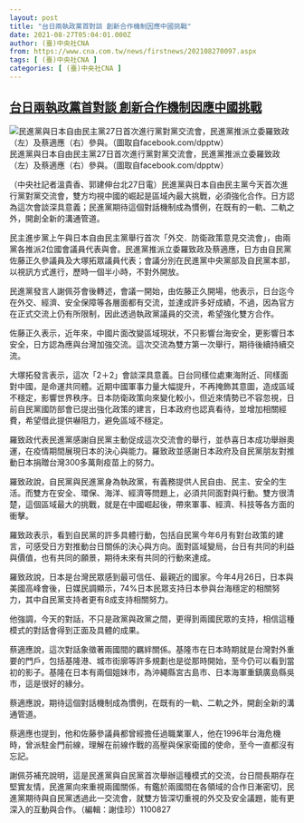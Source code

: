 ```yaml
---
layout: post
title: "台日兩執政黨首對談 創新合作機制因應中國挑戰"
date: 2021-08-27T05:04:01.000Z
author: (臺)中央社CNA
from: https://www.cna.com.tw/news/firstnews/202108270097.aspx
tags: [ (臺)中央社CNA ]
categories: [ (臺)中央社CNA ]
---
```

<!--1630040641000-->
[台日兩執政黨首對談 創新合作機制因應中國挑戰](https://www.cna.com.tw/news/firstnews/202108270097.aspx)
------

<div>
<div class="fullPic"><div class="floatImg center"><div class="BGimgWrap" style="--aspect-ratio:1407/858;"><picture><source media="(max-width: 414px)" srcset="https://imgcdn.cna.com.tw/www/WebPhotos/800/20210827/1407x858_925240615979.jpg"><source media="(min-width: 413px)" srcset="https://imgcdn.cna.com.tw/www/WebPhotos/1024/20210827/1407x858_925240615979.jpg"><img src="https://images.weserv.nl/?url=imgcdn.cna.com.tw/www/WebPhotos/800/20210827/1407x858_925240615979.jpg" alt="民進黨與日本自由民主黨27日首次進行黨對黨交流會，民進黨推派立委羅致政（左）及蔡適應（右）參與。（圖取自facebook.com/dpptw）" srcset="https://imgcdn.cna.com.tw/www/WebPhotos/800/20210827/1407x858_925240615979.jpg 414w, https://imgcdn.cna.com.tw/www/WebPhotos/1024/20210827/1407x858_925240615979.jpg 1024w"></picture></div><div class="picinfo">民進黨與日本自由民主黨27日首次進行黨對黨交流會，民進黨推派立委羅致政（左）及蔡適應（右）參與。（圖取自facebook.com/dpptw）</div></div></div><div></div><div class="paragraph"><p>（中央社記者溫貴香、郭建伸台北27日電）民進黨與日本自由民主黨今天首次進行黨對黨交流會，雙方均視中國的崛起是區域內最大挑戰，必須強化合作。日方認為這次會談深具意義；民進黨期待這個對話機制成為慣例，在既有的一軌、二軌之外，開創全新的溝通管道。</p><p>民主進步黨上午與日本自由民主黨舉行首次「外交．防衛政策意見交流會」，由兩黨各推派2位國會議員代表與會。民進黨推派立委羅致政及蔡適應，日方由自民黨佐藤正久參議員及大塚拓眾議員代表；會議分別在民進黨中央黨部及自民黨本部，以視訊方式進行，歷時一個半小時，不對外開放。</p><p>民進黨發言人謝佩芬會後轉述，會議一開始，由佐藤正久開場，他表示，日台迄今在外交、經濟、安全保障等各層面都有交流，並達成許多好成績，不過，因為官方在正式交流上仍有所限制，因此透過執政黨議員的交流，希望強化雙方合作。</p><p>佐藤正久表示，近年來，中國片面改變區域現狀，不只影響台海安全，更影響日本安全，日方認為應與台灣加強交流。這次交流為雙方第一次舉行，期待後續持續交流。</p><p>大塚拓發言表示，這次「2＋2」會談深具意義。日台同樣位處東海附近、同樣面對中國，是命運共同體。近期中國軍事力量大幅提升，不再掩飾其意圖，造成區域不穩定，影響世界秩序。日本防衛政策向來變化較小，但近來情勢已不容忽視，日前自民黨國防部會已提出強化政策的建言，日本政府也認真看待，並增加相關經費，希望借此提供嚇阻力，避免區域不穩定。</p><p>羅致政代表民進黨感謝自民黨主動促成這次交流會的舉行，並恭喜日本成功舉辦奧運，在疫情期間展現日本的決心與能力。羅致政並感謝日本政府及自民黨朋友對推動日本捐贈台灣300多萬劑疫苗上的努力。</p><p>羅致政說，自民黨與民進黨身為執政黨，有義務提供人民自由、民主、安全的生活。而雙方在安全、環保、海洋、經濟等問題上，必須共同面對與行動。雙方很清楚，這個區域最大的挑戰，就是在中國崛起後，帶來軍事、經濟、科技等各方面的衝擊。</p><p>羅致政表示，看到自民黨的許多具體行動，包括自民黨今年6月有對台政策的建言，可感受日方對推動台日關係的決心與方向。面對區域變局，台日有共同的利益與價值，也有共同的願景，期待未來有共同的行動來達成。</p><p>羅致政說，日本是台灣民眾感到最可信任、最親近的國家。今年4月26日，日本與美國高峰會後，日媒民調顯示，74%日本民眾支持日本參與台海穩定的相關努力，其中自民黨支持者更有8成支持相關努力。</p><p>他強調，今天的對話，不只是政黨與政黨之間，更得到兩國民眾的支持，相信這種模式的對話會得到正面及具體的成果。</p><p>蔡適應說，這次對話象徵著兩國間的羈絆關係。基隆市在日本時期就是台灣對外重要的門戶，包括基隆港、城市街廓等許多規劃也是從那時開始，至今仍可以看到當初的影子。基隆在日本有兩個姐妹市，為沖繩縣宮古島市、日本海軍重鎮廣島縣吳市，這是很好的緣分。</p><p>蔡適應說，期待這個對話機制成為慣例，在既有的一軌、二軌之外，開創全新的溝通管道。</p><p>蔡適應也提到，他和佐藤參議員都曾經擔任過職業軍人，他在1996年台海危機時，曾派駐金門前線，理解在前線作戰的高壓與保家衛國的使命，至今一直都沒有忘記。</p><p>謝佩芬補充說明，這是民進黨與自民黨首次舉辦這種模式的交流，台日間長期存在堅實友情，民進黨向來重視兩國關係，有鑑於兩國間在各領域的合作日漸密切，民進黨期待與自民黨透過此一交流會，就雙方皆深切重視的外交及安全議題，能有更深入的互動與合作。（編輯：謝佳珍）1100827</p></div>
</div>
